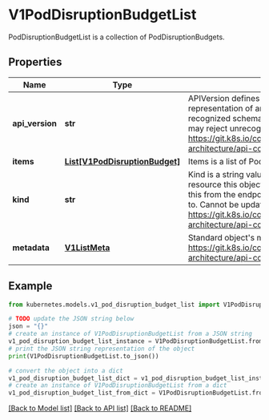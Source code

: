 # V1PodDisruptionBudgetList

PodDisruptionBudgetList is a collection of PodDisruptionBudgets.

## Properties

Name | Type | Description | Notes
------------ | ------------- | ------------- | -------------
**api_version** | **str** | APIVersion defines the versioned schema of this representation of an object. Servers should convert recognized schemas to the latest internal value, and may reject unrecognized values. More info: https://git.k8s.io/community/contributors/devel/sig-architecture/api-conventions.md#resources | [optional] 
**items** | [**List[V1PodDisruptionBudget]**](V1PodDisruptionBudget.md) | Items is a list of PodDisruptionBudgets | 
**kind** | **str** | Kind is a string value representing the REST resource this object represents. Servers may infer this from the endpoint the client submits requests to. Cannot be updated. In CamelCase. More info: https://git.k8s.io/community/contributors/devel/sig-architecture/api-conventions.md#types-kinds | [optional] 
**metadata** | [**V1ListMeta**](V1ListMeta.md) | Standard object&#39;s metadata. More info: https://git.k8s.io/community/contributors/devel/sig-architecture/api-conventions.md#metadata | [optional] 

## Example

```python
from kubernetes.models.v1_pod_disruption_budget_list import V1PodDisruptionBudgetList

# TODO update the JSON string below
json = "{}"
# create an instance of V1PodDisruptionBudgetList from a JSON string
v1_pod_disruption_budget_list_instance = V1PodDisruptionBudgetList.from_json(json)
# print the JSON string representation of the object
print(V1PodDisruptionBudgetList.to_json())

# convert the object into a dict
v1_pod_disruption_budget_list_dict = v1_pod_disruption_budget_list_instance.to_dict()
# create an instance of V1PodDisruptionBudgetList from a dict
v1_pod_disruption_budget_list_from_dict = V1PodDisruptionBudgetList.from_dict(v1_pod_disruption_budget_list_dict)
```
[[Back to Model list]](../README.md#documentation-for-models) [[Back to API list]](../README.md#documentation-for-api-endpoints) [[Back to README]](../README.md)


